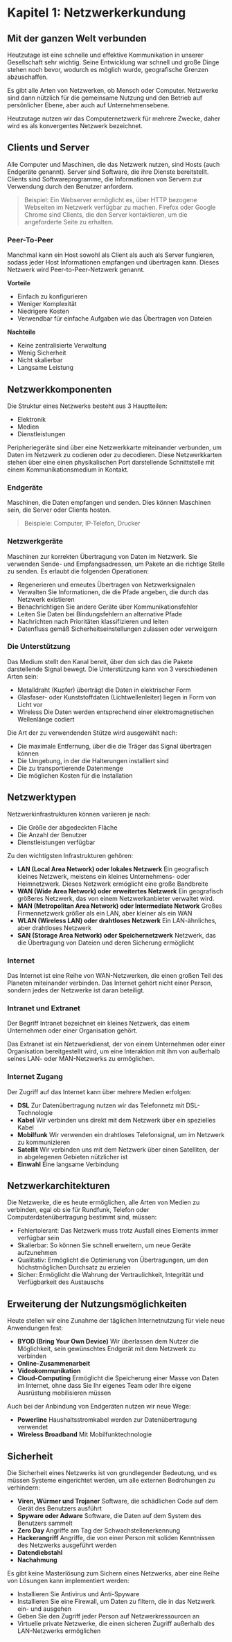 
# Kapitel 1: Netzwerkerkundung

## Mit der ganzen Welt verbunden

Heutzutage ist eine schnelle und effektive Kommunikation in unserer Gesellschaft sehr wichtig. Seine Entwicklung war schnell und große Dinge stehen noch bevor, wodurch es möglich wurde, geografische Grenzen abzuschaffen.

Es gibt alle Arten von Netzwerken, ob Mensch oder Computer. Netzwerke sind dann nützlich für die gemeinsame Nutzung und den Betrieb auf persönlicher Ebene, aber auch auf Unternehmensebene.

Heutzutage nutzen wir das Computernetzwerk für mehrere Zwecke, daher wird es als konvergentes Netzwerk bezeichnet.

## Clients und Server

Alle Computer und Maschinen, die das Netzwerk nutzen, sind Hosts (auch Endgeräte genannt). Server sind Software, die ihre Dienste bereitstellt. Clients sind Softwareprogramme, die Informationen von Servern zur Verwendung durch den Benutzer anfordern.

> Beispiel: Ein Webserver ermöglicht es, über HTTP bezogene Webseiten im Netzwerk verfügbar zu machen. Firefox oder Google Chrome sind Clients, die den Server kontaktieren, um die angeforderte Seite zu erhalten.

### Peer-To-Peer

Manchmal kann ein Host sowohl als Client als auch als Server fungieren, sodass jeder Host Informationen empfangen und übertragen kann. Dieses Netzwerk wird Peer-to-Peer-Netzwerk genannt.

**Vorteile**

* Einfach zu konfigurieren
* Weniger Komplexität
* Niedrigere Kosten
* Verwendbar für einfache Aufgaben wie das Übertragen von Dateien

**Nachteile**

* Keine zentralisierte Verwaltung
* Wenig Sicherheit
* Nicht skalierbar
* Langsame Leistung

## Netzwerkkomponenten

Die Struktur eines Netzwerks besteht aus 3 Hauptteilen:

* Elektronik
* Medien
* Dienstleistungen

Peripheriegeräte sind über eine Netzwerkkarte miteinander verbunden, um Daten im Netzwerk zu codieren oder zu decodieren. Diese Netzwerkkarten stehen über eine einen physikalischen Port darstellende Schnittstelle mit einem Kommunikationsmedium in Kontakt.

### Endgeräte

Maschinen, die Daten empfangen und senden. Dies können Maschinen sein, die Server oder Clients hosten.

> Beispiele: Computer, IP-Telefon, Drucker

### Netzwerkgeräte

Maschinen zur korrekten Übertragung von Daten im Netzwerk. Sie verwenden Sende- und Empfangsadressen, um Pakete an die richtige Stelle zu senden. Es erlaubt die folgenden Operationen:

* Regenerieren und erneutes Übertragen von Netzwerksignalen
* Verwalten Sie Informationen, die die Pfade angeben, die durch das Netzwerk existieren
* Benachrichtigen Sie andere Geräte über Kommunikationsfehler
* Leiten Sie Daten bei Bindungsfehlern an alternative Pfade
* Nachrichten nach Prioritäten klassifizieren und leiten
* Datenfluss gemäß Sicherheitseinstellungen zulassen oder verweigern

### Die Unterstützung

Das Medium stellt den Kanal bereit, über den sich das die Pakete darstellende Signal bewegt. Die Unterstützung kann von 3 verschiedenen Arten sein:

* Metalldraht (Kupfer) überträgt die Daten in elektrischer Form
* Glasfaser- oder Kunststoffdaten (Lichtwellenleiter) liegen in Form von Licht vor
* Wireless Die Daten werden entsprechend einer elektromagnetischen Wellenlänge codiert

Die Art der zu verwendenden Stütze wird ausgewählt nach:

* Die maximale Entfernung, über die die Träger das Signal übertragen können
* Die Umgebung, in der die Halterungen installiert sind
* Die zu transportierende Datenmenge
* Die möglichen Kosten für die Installation

## Netzwerktypen

Netzwerkinfrastrukturen können variieren je nach:

* Die Größe der abgedeckten Fläche
* Die Anzahl der Benutzer
* Dienstleistungen verfügbar

Zu den wichtigsten Infrastrukturen gehören:

* **LAN (Local Area Network) oder lokales Netzwerk** Ein geografisch kleines Netzwerk, meistens ein kleines Unternehmens- oder Heimnetzwerk. Dieses Netzwerk ermöglicht eine große Bandbreite
* **WAN (Wide Area Network) oder erweitertes Netzwerk** Ein geografisch größeres Netzwerk, das von einem Netzwerkanbieter verwaltet wird.
* **MAN (Metropolitan Area Network) oder Intermediate Network** Großes Firmennetzwerk größer als ein LAN, aber kleiner als ein WAN
* **WLAN (Wireless LAN) oder drahtloses Netzwerk** Ein LAN-ähnliches, aber drahtloses Netzwerk
* **SAN (Storage Area Network) oder Speichernetzwerk** Netzwerk, das die Übertragung von Dateien und deren Sicherung ermöglicht

### Internet

Das Internet ist eine Reihe von WAN-Netzwerken, die einen großen Teil des Planeten miteinander verbinden. Das Internet gehört nicht einer Person, sondern jedes der Netzwerke ist daran beteiligt.

### Intranet und Extranet

Der Begriff Intranet bezeichnet ein kleines Netzwerk, das einem Unternehmen oder einer Organisation gehört.

Das Extranet ist ein Netzwerkdienst, der von einem Unternehmen oder einer Organisation bereitgestellt wird, um eine Interaktion mit ihm von außerhalb seines LAN- oder MAN-Netzwerks zu ermöglichen.

### Internet Zugang

Der Zugriff auf das Internet kann über mehrere Medien erfolgen:

* **DSL** Zur Datenübertragung nutzen wir das Telefonnetz mit DSL-Technologie
* **Kabel** Wir verbinden uns direkt mit dem Netzwerk über ein spezielles Kabel
* **Mobilfunk** Wir verwenden ein drahtloses Telefonsignal, um im Netzwerk zu kommunizieren
* **Satellit** Wir verbinden uns mit dem Netzwerk über einen Satelliten, der in abgelegenen Gebieten nützlicher ist
* **Einwahl** Eine langsame Verbindung

## Netzwerkarchitekturen

Die Netzwerke, die es heute ermöglichen, alle Arten von Medien zu verbinden, egal ob sie für Rundfunk, Telefon oder Computerdatenübertragung bestimmt sind, müssen:

* Fehlertolerant: Das Netzwerk muss trotz Ausfall eines Elements immer verfügbar sein
* Skalierbar: So können Sie schnell erweitern, um neue Geräte aufzunehmen
* Qualitativ: Ermöglicht die Optimierung von Übertragungen, um den höchstmöglichen Durchsatz zu erzielen
* Sicher: Ermöglicht die Wahrung der Vertraulichkeit, Integrität und Verfügbarkeit des Austauschs

## Erweiterung der Nutzungsmöglichkeiten

Heute stellen wir eine Zunahme der täglichen Internetnutzung für viele neue Anwendungen fest:

* **BYOD (Bring Your Own Device)** Wir überlassen dem Nutzer die Möglichkeit, sein gewünschtes Endgerät mit dem Netzwerk zu verbinden
* **Online-Zusammenarbeit**
* **Videokommunikation**
* **Cloud-Computing** Ermöglicht die Speicherung einer Masse von Daten im Internet, ohne dass Sie Ihr eigenes Team oder Ihre eigene Ausrüstung mobilisieren müssen

Auch bei der Anbindung von Endgeräten nutzen wir neue Wege:

* **Powerline** Haushaltsstromkabel werden zur Datenübertragung verwendet
* **Wireless Broadband** Mit Mobilfunktechnologie

## Sicherheit

Die Sicherheit eines Netzwerks ist von grundlegender Bedeutung, und es müssen Systeme eingerichtet werden, um alle externen Bedrohungen zu verhindern:

* **Viren, Würmer und Trojaner** Software, die schädlichen Code auf dem Gerät des Benutzers ausführt
* **Spyware oder Adware** Software, die Daten auf dem System des Benutzers sammelt
* **Zero Day** Angriffe am Tag der Schwachstellenerkennung
* **Hackerangriff** Angriffe, die von einer Person mit soliden Kenntnissen des Netzwerks ausgeführt werden
* **Datendiebstahl**
* **Nachahmung**

Es gibt keine Masterlösung zum Sichern eines Netzwerks, aber eine Reihe von Lösungen kann implementiert werden:

* Installieren Sie Antivirus und Anti-Spyware
* Installieren Sie eine Firewall, um Daten zu filtern, die in das Netzwerk ein- und ausgehen
* Geben Sie den Zugriff jeder Person auf Netzwerkressourcen an
* Virtuelle private Netzwerke, die einen sicheren Zugriff außerhalb des LAN-Netzwerks ermöglichen
